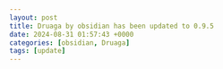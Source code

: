 ```yaml
---
layout: post
title: Druaga by obsidian has been updated to 0.9.5
date: 2024-08-31 01:57:43 +0000
categories: [obsidian, Druaga]
tags: [update]
---
```


